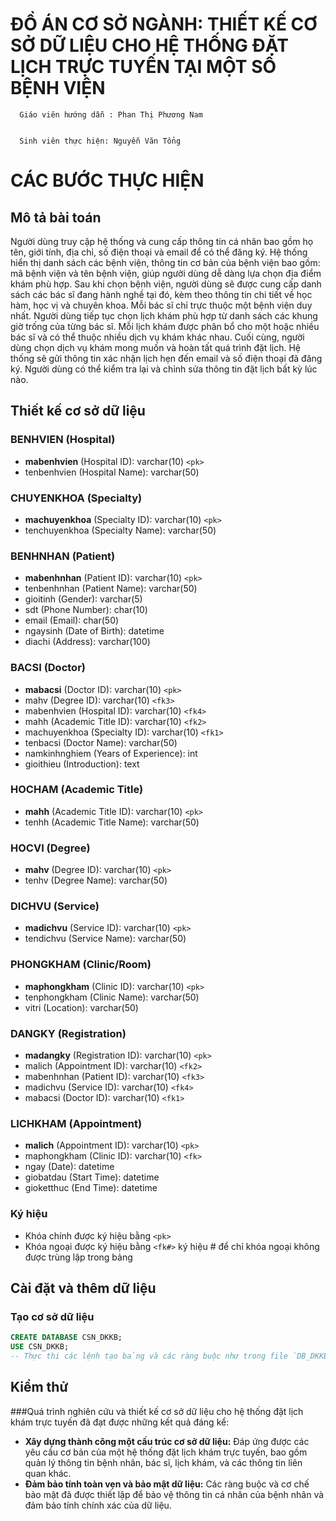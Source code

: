 # ĐỒ ÁN CƠ SỞ NGÀNH: THIẾT KẾ CƠ SỞ DỮ LIỆU CHO HỆ THỐNG ĐẶT LỊCH TRỰC TUYẾN TẠI MỘT SỐ BỆNH VIỆN
      Giáo viên hướng dẫn : Phan Thị Phương Nam

      
      Sinh viên thực hiện: Nguyễn Văn Tổng
# CÁC BƯỚC THỰC HIỆN
## Mô tả bài toán
Người dùng truy cập hệ thống và cung cấp thông tin cá nhân bao gồm họ tên, giới tính, địa chỉ, số điện thoại và email để có thể đăng ký.
Hệ thống hiển thị danh sách các bệnh viện, thông tin cơ bản của bệnh viện bao gồm: mã bệnh viện và tên bệnh viện, giúp người dùng dễ dàng lựa chọn địa điểm khám phù hợp.
Sau khi chọn bệnh viện, người dùng sẽ được cung cấp danh sách các bác sĩ đang hành nghề tại đó, kèm theo thông tin chi tiết về học hàm, học vị và chuyên khoa. Mỗi bác sĩ chỉ trực thuộc một bệnh viện duy nhất.
Người dùng tiếp tục chọn lịch khám phù hợp từ danh sách các khung giờ trống của từng bác sĩ. Mỗi lịch khám được phân bổ cho một hoặc nhiều bác sĩ và có thể thuộc nhiều dịch vụ khám khác nhau.
Cuối cùng, người dùng chọn dịch vụ khám mong muốn và hoàn tất quá trình đặt lịch. Hệ thống sẽ gửi thông tin xác nhận lịch hẹn đến email và số điện thoại đã đăng ký. Người dùng có thể kiểm tra lại và chỉnh sửa thông tin đặt lịch bất kỳ lúc nào.


## Thiết kế cơ sở dữ liệu

### BENHVIEN (Hospital)
*   **mabenhvien** (Hospital ID): varchar(10) `<pk>`
*   tenbenhvien (Hospital Name): varchar(50)

### CHUYENKHOA (Specialty)
*   **machuyenkhoa** (Specialty ID): varchar(10) `<pk>`
*   tenchuyenkhoa (Specialty Name): varchar(50)

### BENHNHAN (Patient)
*   **mabenhnhan** (Patient ID): varchar(10) `<pk>`
*   tenbenhnhan (Patient Name): varchar(50)
*   gioitinh (Gender): varchar(5)
*   sdt (Phone Number): char(10)
*   email (Email): char(50)
*   ngaysinh (Date of Birth): datetime
*   diachi (Address): varchar(100)

### BACSI (Doctor)
*   **mabacsi** (Doctor ID): varchar(10) `<pk>`
*   mahv (Degree ID): varchar(10) `<fk3>`
*   mabenhvien (Hospital ID): varchar(10) `<fk4>`
*   mahh (Academic Title ID): varchar(10) `<fk2>`
*   machuyenkhoa (Specialty ID): varchar(10) `<fk1>`
*   tenbacsi (Doctor Name): varchar(50)
*   namkinhnghiem (Years of Experience): int
*   gioithieu (Introduction): text

### HOCHAM (Academic Title)
*   **mahh** (Academic Title ID): varchar(10) `<pk>`
*   tenhh (Academic Title Name): varchar(50)

### HOCVI (Degree)
*   **mahv** (Degree ID): varchar(10) `<pk>`
*   tenhv (Degree Name): varchar(50)

### DICHVU (Service)
*   **madichvu** (Service ID): varchar(10) `<pk>`
*   tendichvu (Service Name): varchar(50)

### PHONGKHAM (Clinic/Room)
*   **maphongkham** (Clinic ID): varchar(10) `<pk>`
*   tenphongkham (Clinic Name): varchar(50)
*   vitri (Location): varchar(50)

### DANGKY (Registration)
*    **madangky** (Registration ID): varchar(10) `<pk>`
*    malich (Appointment ID): varchar(10) `<fk2>`
*   mabenhnhan (Patient ID): varchar(10) `<fk3>`
*   madichvu (Service ID): varchar(10) `<fk4>`
*   mabacsi (Doctor ID): varchar(10) `<fk1>`

### LICHKHAM (Appointment)
*   **malich** (Appointment ID): varchar(10) `<pk>`
*   maphongkham (Clinic ID): varchar(10) `<fk>`
*   ngay (Date): datetime
*   giobatdau (Start Time): datetime
*   gioketthuc (End Time): datetime

### Ký hiệu
*   Khóa chính được ký hiệu bằng `<pk>`
*   Khóa ngoại được ký hiệu bằng `<fk#>` ký hiệu # để chỉ khóa ngoại không được trùng lập trong bảng

## Cài đặt và thêm dữ liệu
### Tạo cơ sở dữ liệu
```sql
CREATE DATABASE CSN_DKKB;
USE CSN_DKKB;
-- Thực thi các lệnh tạo bảng và các ràng buộc như trong file `DB_DKKB.sql`
```
## Kiểm thử
###Quá trình nghiên cứu và thiết kế cơ sở dữ liệu cho hệ thống đặt lịch khám trực tuyến đã đạt được những kết quả đáng kể:

*   **Xây dựng thành công một cấu trúc cơ sở dữ liệu:** Đáp ứng được các yêu cầu cơ bản của một hệ thống đặt lịch khám trực tuyến, bao gồm quản lý thông tin bệnh nhân, bác sĩ, lịch khám, và các thông tin liên quan khác.
*   **Đảm bảo tính toàn vẹn và bảo mật dữ liệu:** Các ràng buộc và cơ chế bảo mật đã được thiết lập để bảo vệ thông tin cá nhân của bệnh nhân và đảm bảo tính chính xác của dữ liệu.
